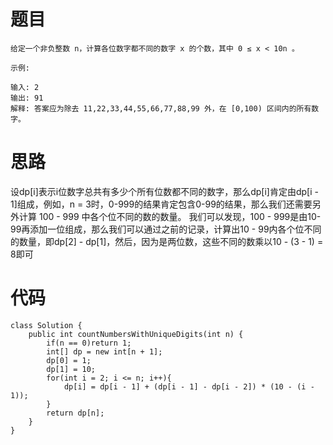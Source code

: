 # 题目
```
给定一个非负整数 n，计算各位数字都不同的数字 x 的个数，其中 0 ≤ x < 10n 。

示例:

输入: 2
输出: 91 
解释: 答案应为除去 11,22,33,44,55,66,77,88,99 外，在 [0,100) 区间内的所有数字。
```
# 思路
设dp[i]表示i位数字总共有多少个所有位数都不同的数字，那么dp[i]肯定由dp[i - 1]组成，例如，n = 3时，0-999的结果肯定包含0-99的结果，那么我们还需要另外计算 100 - 999 中各个位不同的数的数量。
我们可以发现，100 - 999是由10-99再添加一位组成，那么我们可以通过之前的记录，计算出10 - 99内各个位不同的数量，即dp[2] - dp[1]，然后，因为是两位数，这些不同的数乘以10 - (3 - 1) = 8即可
# 代码
```
class Solution {
    public int countNumbersWithUniqueDigits(int n) {
        if(n == 0)return 1;
        int[] dp = new int[n + 1];
        dp[0] = 1;
        dp[1] = 10;
        for(int i = 2; i <= n; i++){
            dp[i] = dp[i - 1] + (dp[i - 1] - dp[i - 2]) * (10 - (i - 1));
        }
        return dp[n];
    }
}
```
